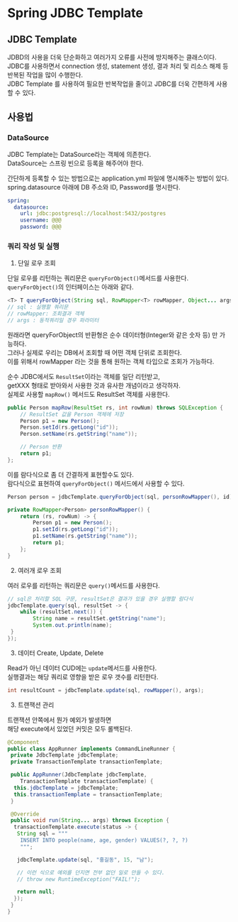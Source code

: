 # Spring JDBC Template

## JDBC Template

JDBD의 사용을 더욱 단순화하고 여러가지 오류를 사전에 방지해주는 클래스이다.  
JDBC를 사용하면서 connection 생성, statement 생성, 결과 처리 및 리소스 해제 등 반복된 작업을 많이 수행한다.  
JDBC Template 를 사용하여 필요한 반복작업을 줄이고 JDBC를 더욱 간편하게 사용할 수 있다.

## 사용법

### DataSource

JDBC Template는 DataSource라는 객체에 의존한다.  
DataSource는 스프링 빈으로 등록을 해주어야 한다.

간단하게 등록할 수 있는 방법으로는 application.yml 파일에 명시해주는 방법이 있다.  
spring.datasource 아래에 DB 주소와 ID, Password를 명시한다.

```yaml
spring:
  datasource:
    url: jdbc:postgresql://localhost:5432/postgres
    username: @@@
    password: @@@

```

### 쿼리 작성 및 실행

1. 단일 로우 조회

단일 로우를 리턴하는 쿼리문은 `queryForObject()`메서드를 사용한다.  
`queryForObject()`의 인터페이스는 아래와 같다.

```java
<T> T queryForObject(String sql, RowMapper<T> rowMapper, Object... args) throws DataAccessException;
// sql : 실행할 쿼리문
// rowMapper: 조회결과 객체
// args : 동적쿼리일 경우 파라미터
```

원래라면 queryForObject의 반환형은 순수 데이터형(Integer와 같은 숫자 등) 만 가능하다.  
그러나 실제로 우리는 DB에서 조회할 때 어떤 객체 단위로 조회한다.  
이를 위해서 rowMapper 라는 것을 통해 원하는 객체 타입으로 조회가 가능하다.

순수 JDBC에서도 `ResultSet`이라는 객체를 일단 리턴받고,  
getXXX 형태로 받아와서 사용한 것과 유사한 개념이라고 생각하자.  
실제로 사용할 `mapRow()` 메서드도 ResultSet 객체를 사용한다.

```java
public Person mapRow(ResultSet rs, int rowNum) throws SQLException {
    // ResultSet 값을 Person 객체에 저장
    Person p1 = new Person();
    Person.setId(rs.getLong("id"));
    Person.setName(rs.getString("name"));

    // Person 반환
    return p1;
};

```

이를 람다식으로 좀 더 간결하게 표현할수도 있다.  
람다식으로 표현하여 `queryForObject()` 메서드에서 사용할 수 있다.

```java
Person person = jdbcTemplate.queryForObject(sql, personRowMapper(), id);

private RowMapper<Person> personRowMapper() {
    return (rs, rowNum) -> {
        Person p1 = new Person();
        p1.setId(rs.getLong("id"));
        p1.setName(rs.getString("name"));
        return p1;
    };
}
```

2. 여러개 로우 조회

여러 로우를 리턴하는 쿼리문은 `query()`메서드를 사용한다.

```java
// sql은 처리할 SQL 구문, resultSet은 결과가 있을 경우 실행할 람다식
jdbcTemplate.query(sql, resultSet -> {
	while (resultSet.next()) {
		String name = resultSet.getString("name");
		System.out.println(name);
 }
});
```

3. 데이터 Create, Update, Delete

Read가 아닌 데이터 CUD에는 `update`메서드를 사용한다.  
실행결과는 해당 쿼리로 영향을 받은 로우 갯수를 리턴한다.

```java
int resultCount = jdbcTemplate.update(sql, rowMapper(), args);
```

3. 트랜잭션 관리

트랜잭션 안쪽에서 뭔가 예외가 발생하면  
해당 execute에서 있었던 커밋은 모두 롤백된다.

```java
@Component
public class AppRunner implements CommandLineRunner {
 private JdbcTemplate jdbcTemplate;
 private TransactionTemplate transactionTemplate;

 public AppRunner(JdbcTemplate jdbcTemplate,
    TransactionTemplate transactionTemplate) {
  this.jdbcTemplate = jdbcTemplate;
  this.transactionTemplate = transactionTemplate;
 }

 @Override
 public void run(String... args) throws Exception {
  transactionTemplate.execute(status -> {
   String sql = """
    INSERT INTO people(name, age, gender) VALUES(?, ?, ?)
    """;

   jdbcTemplate.update(sql, "홍길동", 15, "남");

   // 이런 식으로 예외를 던지면 전부 없던 일로 만들 수 있다.
   // throw new RuntimeException("FAIL!");

   return null;
  });
 }
}
```
